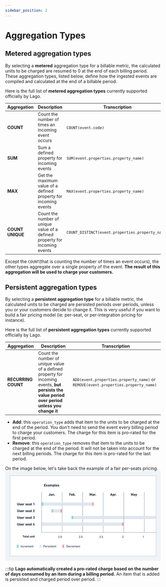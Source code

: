 ```yaml
---
sidebar_position: 2
---
```


# Aggregation Types

## Metered aggregation types

By selecting a **metered** aggregation type for a billable metric, the calculated units to be charged are resumed to 0 at the end of each billing period. These aggregation types, listed below, define how the ingested events are compiled and calculated at the end of a billable period.

Here is the full list of **metered aggregation types** currently supported officially by Lago.

| Aggregation | Description                                            | Transcription  |
| --------    | ------------------------------------------------------ | ------------------------- |
| **COUNT**   | Count the number of times an incoming event occurs     | `COUNT(event.code)` |
| **SUM**       | Sum a defined property for incoming events           | `SUM(event.properties.property_name)`
| **MAX**       | Get the maximum value of a defined property for incoming events              | `MAX(event.properties.property_name)` |
| **COUNT UNIQUE**  | Count the number of unique value of a defined property for incoming events |  `COUNT_DISTINCT(event.properties.property_name)` |

Except the `COUNT`(that is counting the number of times an event occurs), the other types aggregate over a single property of the event. **The result of this aggregation will be used to charge your customers.**

## Persistent aggregation types

By selecting a **persistent aggregation type** for a billable metric, the calculated units to be charged are persisted periods over periods, unless you or your customers decide to change it. This is very useful if you want to build a fair pricing model (ie: per-seat, or per-integration pricing for instance).

Here is the full list of **persistent aggregation types** currently supported officially by Lago.

| Aggregation | Description                                            | Transcription  |
| --------    | ------------------------------------------------------ | ------------------------- |
| **RECURRING COUNT**   | Count the number of unique value of a defined property for incoming events, **but persists the value period over period unless you change it**| `ADD(event.properties.property_name)` or  `REMOVE(event.properties.property_name)`|

- **Add**: this `operation_type` adds that item to the units to be charged at the end of the period. You don't need to send the event every billing period to charge your customers. The charge for this item is pro-rated for the first period.
- **Remove**: this `operation_type` removes that item to the units to be charged at the end of the period. It will not be taken into account for the next billing periods. The charge for this item is pro-rated for the last period.

On the image below, let's take back the example of a fair per-seats pricing.
![Persistent Billable Metric](../../../static/img/persistent-billable-metric.png)

:::tip
**Lago automatically created a pro-rated charge based on the number of days consumed by an item during a billing period.** An item that is added is persisted and charged period over period.
:::
